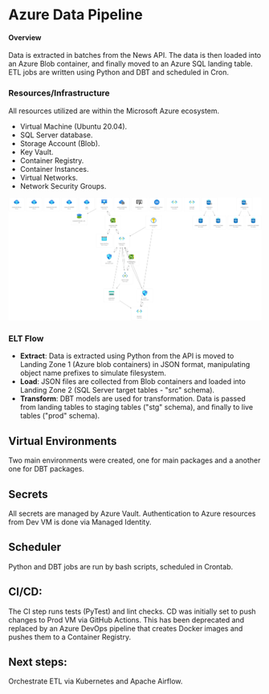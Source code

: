 # Azure Data Pipeline

#### Overview
Data is extracted in batches from the News API. The data is then loaded into an Azure Blob container, and finally moved to an Azure SQL landing table. ETL jobs are written using Python and DBT and scheduled in Cron.  

### Resources/Infrastructure
All resources utilized are within the Microsoft Azure ecosystem.
 - Virtual Machine (Ubuntu 20.04).
 - SQL Server database.
 - Storage Account (Blob).
 - Key Vault.
 - Container Registry.
 - Container Instances.
 - Virtual Networks.
 - Network Security Groups.
  
![resource_group](https://github.com/ljverni/azure_pipelines/blob/main/azure_resource_group.jpg)

### ELT Flow

 - **Extract**: Data is extracted using Python from the API is moved to Landing Zone 1 (Azure blob containers) in JSON format, manipulating object name prefixes to simulate filesystem.
 - **Load**: JSON files are collected from Blob containers and loaded into Landing Zone 2 (SQL Server target tables - "src" schema).
 - **Transform**: DBT models are used for transformation. Data is passed from landing tables to staging tables ("stg" schema), and finally to live tables ("prod" schema).

## Virtual Environments
Two main environments were created, one for main packages and a another one for DBT packages.

## Secrets
All secrets are managed by Azure Vault. Authentication to Azure resources from Dev VM is done via Managed Identity.

## Scheduler
Python and DBT jobs are run by bash scripts, scheduled in Crontab.

## CI/CD:
The CI step runs tests (PyTest) and lint checks. CD was initially set to push changes to Prod VM via GitHub Actions. This has been deprecated and replaced by an Azure DevOps pipeline that creates Docker images and pushes them to a Container Registry. 

## Next steps:
Orchestrate ETL via Kubernetes and Apache Airflow.
